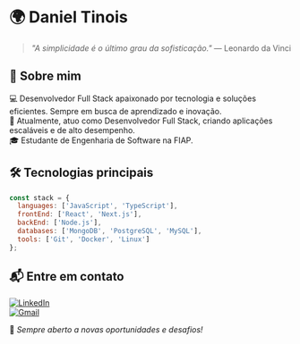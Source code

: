 # 🌍 Daniel Tinois

> *"A simplicidade é o último grau da sofisticação."* — Leonardo da Vinci

## 👋 Sobre mim

💻 Desenvolvedor Full Stack apaixonado por tecnologia e soluções eficientes. Sempre em busca de aprendizado e inovação.  
🚀 Atualmente, atuo como Desenvolvedor Full Stack, criando aplicações escaláveis e de alto desempenho.  
🎓 Estudante de Engenharia de Software na FIAP.  

## 🛠️ Tecnologias principais

```js
const stack = {
  languages: ['JavaScript', 'TypeScript'],
  frontEnd: ['React', 'Next.js'],
  backEnd: ['Node.js'],
  databases: ['MongoDB', 'PostgreSQL', 'MySQL'],
  tools: ['Git', 'Docker', 'Linux']
};
```

## 📬 Entre em contato

[![LinkedIn](https://img.shields.io/badge/-LinkedIn-0A66C2?style=for-the-badge&logo=linkedin&logoColor=white)](https://www.linkedin.com/in/daniel-tinois-7338a2244/)  
[![Gmail](https://img.shields.io/badge/-Gmail-D14836?style=for-the-badge&logo=gmail&logoColor=white)](mailto:danieltinois.developer@gmail.com)

🚀 *Sempre aberto a novas oportunidades e desafios!*

